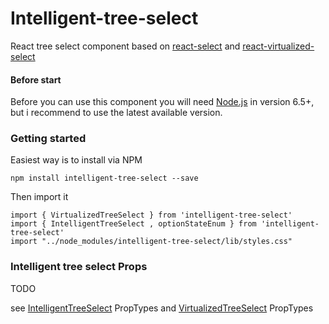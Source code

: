 # Intelligent-tree-select

React tree select component  based on [react-select](https://github.com/JedWatson/react-select#react-select)
and [react-virtualized-select](https://github.com/bvaughn/react-virtualized-select#react-virtualized-select)

#### Before start

Before you can use this component you will need [Node.js](https://nodejs.org/en/) in version 6.5+, but i recommend to use the latest available version.

### Getting started
Easiest way is to install via NPM
```
npm install intelligent-tree-select --save
```

Then import it
```
import { VirtualizedTreeSelect } from 'intelligent-tree-select'
import { IntelligentTreeSelect , optionStateEnum } from 'intelligent-tree-select'
import "../node_modules/intelligent-tree-select/lib/styles.css"
```


### Intelligent tree select Props
TODO

see [IntelligentTreeSelect](https://github.com/lecbyjak/intelligent-tree-select/blob/master/src/components/App.js) PropTypes
and [VirtualizedTreeSelect](https://github.com/lecbyjak/intelligent-tree-select/blob/master/src/components/virtualizedTreeSelect.js) PropTypes
